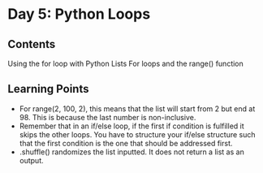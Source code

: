 # Day 5: Python Loops
## Contents
Using the for loop with Python Lists
For loops and the range() function

## Learning Points
* For range(2, 100, 2), this means that the list will start from 2 but end at 98. This is because the last number is non-inclusive. 
* Remember that in an if/else loop, if the first if condition is fulfilled it skips the other loops. You have to structure your if/else structure such that the first condition is the one that should be addressed first. 
* .shuffle() randomizes the list inputted. It does not return a list as an output.  
